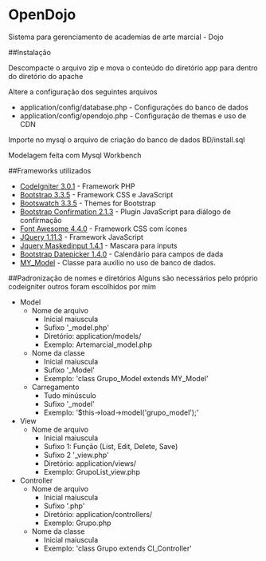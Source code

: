 # OpenDojo
Sistema para gerenciamento de academias de arte marcial - Dojo

##Instalação

Descompacte o arquivo zip e mova o conteúdo do diretório app para dentro do diretório do apache

Altere a configuração dos seguintes arquivos

* application/config/database.php - Configurações do banco de dados
* application/config/opendojo.php - Configuração de themas e uso de CDN

Importe no mysql o arquivo de criação do banco de dados BD/install.sql

Modelagem feita com Mysql Workbench

##Frameworks utilizados
* [CodeIgniter 3.0.1](http://www.codeigniter.com/) - Framework PHP
* [Bootstrap 3.3.5](http://getbootstrap.com/) - Framework CSS e JavaScript
* [Bootswatch 3.3.5](http://bootswatch.com/) - Themes for Bootstrap
* [Bootstrap Confirmation 2.1.3](https://github.com/mistic100/Bootstrap-Confirmation) - Plugin JavaScript para diálogo de confirmação
* [Font Awesome 4.4.0](http://fortawesome.github.io/Font-Awesome/) - Framework CSS com ícones
* [JQuery 1.11.3](https://jquery.com/) - Framework JavaScript
* [Jquery Maskedinput 1.4.1](https://github.com/digitalBush/jquery.maskedinput) - Mascara para inputs
* [Bootstrap Datepicker 1.4.0](https://github.com/eternicode/bootstrap-datepicker) - Calendário para campos de dada
* [MY_Model](https://github.com/avenirer/CodeIgniter-MY_Model) - Classe para auxílio no uso de banco de dados.


##Padronização de nomes e diretórios
Alguns são necessários pelo próprio codeigniter outros foram escolhidos por mim


* Model
  * Nome de arquivo
    * Inicial maiuscula
    * Sufixo '_model.php'
    * Diretório: application/models/
    * Exemplo: Artemarcial_model.php
  * Nome da classe
    * Inicial maiuscula
    * Sufixo '_Model'
    * Exemplo: 'class Grupo_Model extends MY_Model'
  * Carregamento
    * Tudo minúsculo
    * Sufixo '_model'
    * Exemplo: '$this->load->model('grupo_model');'
* View
  * Nome de arquivo
    * Inicial maiuscula
    * Sufixo 1: Função (List, Edit, Delete, Save)
    * Sufixo 2 '_view.php'
    * Diretório: application/views/
    * Exemplo: GrupoList_view.php
* Controller
  * Nome de arquivo
    * Inicial maiuscula
    * Sufixo '.php'
    * Diretório: application/controllers/
    * Exemplo: Grupo.php
  * Nome da classe
    * Inicial maiuscula
    * Exemplo: 'class Grupo extends CI_Controller'



